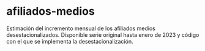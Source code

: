 # afiliados-medios

Estimación del incremento mensual de los afiliados medios desestacionalizados.
Disponible serie original hasta enero de 2023 y código con el que se implementa la desestacionalización.
